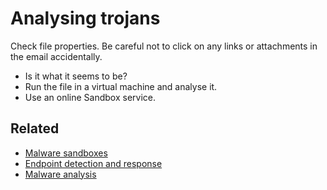 # Analysing trojans

Check file properties. Be careful not to click on any links or attachments in the email accidentally.

* Is it what it seems to be?
* Run the file in a virtual machine and analyse it.
* Use an online Sandbox service.

## Related

* [Malware sandboxes](https://testlab.tymyrddin.dev/docs/phishing/sandbox)
* [Endpoint detection and response](https://dfir.tymyrddin.dev/)
* [Malware analysis](https://reverse.tymyrddin.dev/)
